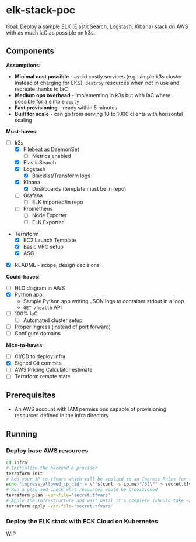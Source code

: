 # elk-stack-poc

Goal: Deploy a sample ELK (ElasticSearch, Logstash, Kibana) stack on AWS with as much IaC as possible on k3s.

## Components

**Assumptions:**
- **Minimal cost possible** - avoid costly services (e.g. simple k3s cluster instead of charging for EKS), `destroy` resources when not in use and recreate thanks to IaC
- **Medium ops overhead** - implementing in k3s but with IaC where possible for a simple `apply`
- **Fast provisioning** - ready within 5 minutes
- **Built for scale** - can go from serving 10 to 1000 clients with horizontal scaling

**Must-haves:**
- [ ] k3s
  - [x] Filebeat as DaemonSet
  	- [ ] Metrics enabled
  - [x] ElasticSearch
  - [x] Logstash
  	- [x] Blacklist/Transform logs
  - [x] Kibana
  	- [x] Dashboards (template must be in repo)
  - [ ] Grafana
  	- [ ] ELK imported/in repo
  - [ ] Prometheus
    - [ ] Node Exporter
    - [ ] ELK Exporter
- Terraform
  - [x] EC2 Launch Template
  - [x] Basic VPC setup
  - [x] ASG
- [x] README - scope, design decisions

**Could-haves**:
- [ ] HLD diagram in AWS
- [x] Python app:
	- Sample Python app writing JSON logs to container stdout in a loop
	- `GET /health` API
- [ ] 100% IaC
  - [ ] Automated cluster setup
- [ ] Proper Ingress (instead of port forward)
- [ ] Configure domains

**Nice-to-haves**:
- [ ] CI/CD to deploy infra
- [x] Signed Git commits
- [ ] AWS Pricing Calculator estimate
- [ ] Terraform remote state

## Prerequisites

- An AWS account with IAM permissions capable of provisioning resources defined in the infra directory

## Running

### Deploy base AWS resources

```bash
cd infra
# Initialize the backend & provider
terraform init
# Add your IP to tfvars which will be applied to an Ingress Rules for the EC2 Security Group
echo "ingress_allowed_ip_cidr = \""$(curl -s ip.me)"/32\"" > secret.tfvars
# Run a plan and check what resources would be provisioned
terraform plan -var-file='secret.tfvars'
# Apply the infrastructure and wait until it's complete (should take ~2-5 min)
terraform apply -var-file='secret.tfvars'
```

### Deploy the ELK stack with ECK Cloud on Kubernetes

WIP